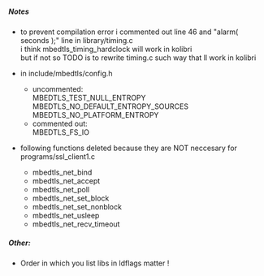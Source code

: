 ##### Notes
- to prevent compilation error i commented out line 46 and "alarm( seconds );" line in library/timing.c\
    i think mbedtls_timing_hardclock will work in kolibri\
    but if not so TODO is to rewrite timing.c such way that ll work in kolibri

- in include/mbedtls/config.h
    - uncommented:\
              MBEDTLS_TEST_NULL_ENTROPY\
              MBEDTLS_NO_DEFAULT_ENTROPY_SOURCES\
              MBEDTLS_NO_PLATFORM_ENTROPY
    - commented out:\
              MBEDTLS_FS_IO

- following functions deleted because they are NOT neccesary for programs/ssl_client1.c
    - mbedtls_net_bind
    - mbedtls_net_accept
    - mbedtls_net_poll
    - mbedtls_net_set_block
    - mbedtls_net_set_nonblock
    - mbedtls_net_usleep
    - mbedtls_net_recv_timeout


##### Other:
- Order in which you list libs in ldflags matter !
